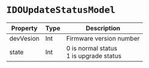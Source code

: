 # `IDOUpdateStatusModel`

| Property | Type | Description |
| ----------- | ------- | ------------ |
| devVesion | Int | Firmware version number |
| state | Int | 0 is normal status<br/>1 is upgrade status|

